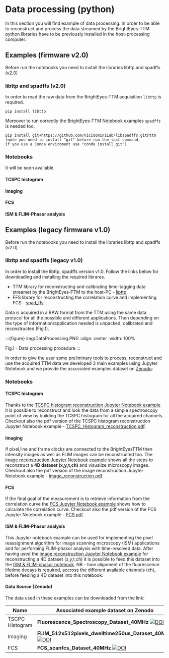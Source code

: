 # Data processing (python)

In this section you will find example of data processing. In order to be able to reconstruct and process the data streamed by the BrightEyes-TTM python libraries have to be previously installed in the host-processing computer.

## Examples (firmware v2.0)

Before run the notebooks you need to install the libraries libttp and spadffs (v2.0)

### libttp and spadffs (v2.0)
In order to read the raw data from the BrightEyes-TTM acquisition `libttp` is required.

```
pip install libttp 
```

Moreover to run correctly the BrightEyes-TTM Notebook examples `spadffs` is needed too.

```
pip install git+https://github.com/VicidominiLab/libspadffs.git@ttm
(note you need to install "git" before run the last command,
if you use a Conda enviroment use "conda install git")
```
### Notebooks
It will be soon available.

#### TCSPC histogram

#### Imaging

#### FCS

#### ISM & FLIM-Phasor analysis


## Examples  (legacy firmware v1.0)

Before run the notebooks you need to install the libraries libttp and spadffs (v2.0)

### libttp and spadffs (legacy v1.0)
In order to install the libttp, spadffs version v1.0. Follow the links below for downloading and installing the required librares.

- TTM library for reconstructing and calibrating time-tagging data streamet by the BrightEyes-TTM to the host-PC - [lipttp](https://github.com/VicidominiLab/BrightEyes-TTM/blob/v1.0/dataProcessing/libs/libttp)
- FFS library for reconstructing the correlation curve and implementing FCS - [spad_ffs](https://github.com/VicidominiLab/BrightEyes-TTM/blob/v1.0/dataProcessing/libs/spad_ffs)



Data is acquired in a RAW format from the TTM using the same data protocol for all the possible and different applications. Then depending on the type of information/application needed is unpacked, calibrated and reconstructed (Fig.1).

:::{figure} img/DataProcessing.PNG
:align: center
:width: 100%

Fig.1 - Data processing procedure
:::

In order to give the user some preliminary tools to process, reconstruct and use the acquired TTM data we developed 3 main examples using Jupyter Notebook and we provide the associated examples dataset on [Zenodo](https://doi.org/10.5281/zenodo.4912656):

### Notebooks

#### TCSPC histogram

Thanks to the [TCSPC histogram reconstruction Jupyter Notebook example](https://github.com/VicidominiLab/BrightEyes-TTM/blob/v2.0/dataProcessing/pynotebook/TCSPC_Histogram_reconstruction.ipynb) it is possible to reconstruct and look the data from a simple spectroscopy point of view by building the TCSPC histogram for all the acquired channels. Checkout also the pdf version of the TCSPC histogram reconstruction Jupyter Notebook example - [TCSPC_Histogram_reconstruction.pdf](https://github.com/VicidominiLab/BrightEyes-TTM/blob/v2.0/dataProcessing/pynotebook/PDF/TCSPC_Histogram_reconstruction.pdf).

#### Imaging

If pixel,line and frame clocks are connected to the BrightEyesTTM then intensity images as well as FLIM images can be reconstructed too. The [image reconstruction Jupyter Notebook example](https://github.com/VicidominiLab/BrightEyes-TTM/blob/v2.0/dataProcessing/pynotebook/Image_reconstruction.ipynb) shows all the steps to reconstruct a **4D dataset (x,y,t,ch)** and visualize microscopy images. Checkout also the pdf version of the image reconstruction Jupyter Notebook example - [Image_reconstruction.pdf](https://github.com/VicidominiLab/BrightEyes-TTM/blob/v2.0/dataProcessing/pynotebook/PDF/Image_reconstruction.pdf).

#### FCS

If the final goal of the measurement is to retrieve information from the correlation curve the [FCS Jupyter Notebook example](https://github.com/VicidominiLab/BrightEyes-TTM/blob/v2.0/dataProcessing/pynotebook/FCS.ipynb) shows how to calculate the correlation curve. Checkout also the pdf version of the FCS Jupyter Notebook example - [FCS.pdf](https://github.com/VicidominiLab/BrightEyes-TTM/blob/v2.0/dataProcessing/pynotebook/PDF/FCS.pdf).

#### ISM & FLIM-Phasor analysis

This Jupyter notebook example can be used for implementing the pixel reassignment algorithm for image scanning microscopy (ISM) applications and for performing FLIM-phasor analysis with time-resolved data. After having used the [image reconstruction Jupyter Notebook example](https://github.com/VicidominiLab/BrightEyes-TTM/main/v1.0/dataProcessing/pynotebook/Image_reconstruction.ipynb) for reconstructing a 4D dataset (x,y,t,ch) it is possible to feed this dataset into the [ISM & FLIM-phasor notebook](https://github.com/VicidominiLab/BrightEyes-TTM/blob/v2.0/dataProcessing/pynotebook/ISM_Decay_Reconstruction_BrightEyes-TTM_v1_opensource.ipynb). NB - time alignment of the fluorescence lifetime decays is required, accross the different available channels (ch), before feeding a 4D dataset into this notebook.

#### Data Source (Zenodo)

The data used in these examples can be downloaded from the link:

| Name | Associated example dataset on Zenodo |
| ------ | ------ |
| TSCPC Histogram | **Fluorescence_Spectroscopy_Dataset_40MHz** [![DOI](https://zenodo.org/badge/DOI/10.5281/zenodo.4912656.svg)](https://doi.org/10.5281/zenodo.4912656) |
| Imaging | **FLIM_512x512pixels_dwelltime250us_Dataset_40MHz** [![DOI](https://zenodo.org/badge/DOI/10.5281/zenodo.4912656.svg)](https://doi.org/10.5281/zenodo.4912656) |
| FCS | **FCS_scanfcs_Dataset_40MHz** [![DOI](https://zenodo.org/badge/DOI/10.5281/zenodo.4912656.svg)](https://doi.org/10.5281/zenodo.4912656) |



